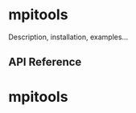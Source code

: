 # mpitools

Description, installation, examples...






## API Reference

<a id="mpitools"></a>

# mpitools

